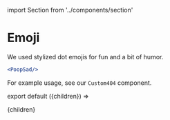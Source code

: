 import Section from '../components/section'

# Emoji

We used stylized dot emojis for fun and a bit of humor.

```jsx live
<PoopSad/>
``` 

For example usage, see our `Custom404` component.

export default ({children}) => <Section name='emoji'>{children}</Section>